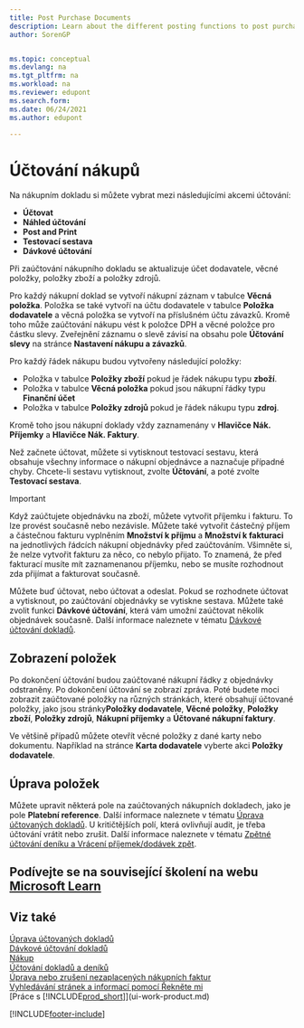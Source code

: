 ```yaml
---
title: Post Purchase Documents
description: Learn about the different posting functions to post purchase documents, and how to update posted documents.
author: SorenGP


ms.topic: conceptual
ms.devlang: na
ms.tgt_pltfrm: na
ms.workload: na
ms.reviewer: edupont
ms.search.form:
ms.date: 06/24/2021
ms.author: edupont

---
```

# Účtování nákupů
Na nákupním dokladu si můžete vybrat mezi následujícími akcemi účtování:

* **Účtovat**
* **Náhled účtování**
* **Post and Print**
* **Testovací sestava**
* **Dávkové účtování**

Při zaúčtování nákupního dokladu se aktualizuje účet dodavatele, věcné položky, položky zboží a položky zdrojů.

Pro každý nákupní doklad se vytvoří nákupní záznam v tabulce **Věcná položka**. Položka se také vytvoří na účtu dodavatele v tabulce **Položka dodavatele** a věcná položka se vytvoří na příslušném účtu závazků. Kromě toho může zaúčtování nákupu vést k položce DPH a věcné položce pro částku slevy. Zveřejnění záznamu o slevě závisí na obsahu pole **Účtování slevy** na stránce **Nastavení nákupu a závazků**.

Pro každý řádek nákupu budou vytvořeny následující položky:
- Položka v tabulce **Položky zboží** pokud je řádek nákupu typu **zboží**.
- Položka v tabulce **Věcná položka** pokud jsou nákupní řádky typu **Finanční účet**
- Položka v tabulce **Položky zdrojů** pokud je řádek nákupu typu **zdroj**.

Kromě toho jsou nákupní doklady vždy zaznamenány v **Hlavičce Nák. Příjemky** a **Hlavičce Nák. Faktury**.

Než začnete účtovat, můžete si vytisknout testovací sestavu, která obsahuje všechny informace o nákupní objednávce a naznačuje případné chyby. Chcete-li sestavu vytisknout, zvolte **Účtování**, a poté zvolte **Testovací sestava**.

> [!IMPORTANT]  
> Když zaúčtujete objednávku na zboží, můžete vytvořit příjemku i fakturu. To lze provést současně nebo nezávisle. Můžete také vytvořit částečný příjem a částečnou fakturu vyplněním **Množství k příjmu** a **Množství k fakturaci** na jednotlivých řádcích nákupní objednávky před zaúčtováním. Všimněte si, že nelze vytvořit fakturu za něco, co nebylo přijato. To znamená, že před fakturací musíte mít zaznamenanou příjemku, nebo se musíte rozhodnout zda přijímat a fakturovat současně.

Můžete buď účtovat, nebo účtovat a odeslat. Pokud se rozhodnete účtovat a vytisknout, po zaúčtování objednávky se vytiskne sestava. Můžete také zvolit funkci **Dávkové účtování**, která vám umožní zaúčtovat několik objednávek současně. Další informace naleznete v tématu [Dávkové účtování dokladů](ui-batch-posting.md).

## Zobrazení položek
Po dokončení účtování budou zaúčtované nákupní řádky z objednávky odstraněny. Po dokončení účtování se zobrazí zpráva. Poté budete moci zobrazit zaúčtované položky na různých stránkách, které obsahují účtované položky, jako jsou stránky**Položky dodavatele**, **Věcné položky**, **Položky zboží**, **Položky zdrojů**, **Nákupní příjemky** a **Účtované nákupní faktury**.

Ve většině případů můžete otevřít věcné položky z dané karty nebo dokumentu. Například na stránce **Karta dodavatele** vyberte akci **Položky dodavatele**.

## Úprava položek
Můžete upravit některá pole na zaúčtovaných nákupních dokladech, jako je pole **Platební reference**. Další informace naleznete v tématu [Úprava účtovaných dokladů](across-edit-posted-document.md). U kritičtějších polí, která ovlivňují audit, je třeba účtování vrátit nebo zrušit. Další informace naleznete v tématu [Zpětné účtování deníku a Vrácení příjemek/dodávek zpět](finance-how-reverse-journal-posting.md).

## Podívejte se na související školení na webu [Microsoft Learn](/learn/modules/receive-invoice-dynamics-d365-business-central/index)

## Viz také
[Úprava účtovaných dokladů](across-edit-posted-document.md)  
[Dávkové účtování dokladů](ui-batch-posting.md)  
[Nákup](purchasing-manage-purchasing.md)  
[Účtování dokladů a deníků](ui-post-documents-journals.md)  
[Úprava nebo zrušení nezaplacených nákupních faktur](purchasing-how-correct-cancel-unpaid-purchase-invoices.md)  
[Vyhledávání stránek a informací pomocí Řekněte mi](ui-search.md)  
[Práce s [!INCLUDE[prod_short](includes/prod_short.md)]](ui-work-product.md)


[!INCLUDE[footer-include](includes/footer-banner.md)]